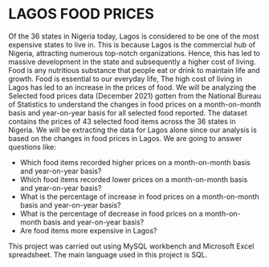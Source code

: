 # LAGOS FOOD PRICES
Of the 36 states in Nigeria today, Lagos is considered to be one of the most expensive states to live in. This is because Lagos is the commercial hub of Nigeria, attracting numerous top-notch organizations. Hence, this has led to massive development in the state and subsequently a higher cost of living.
Food is any nutritious substance that people eat or drink to maintain life and growth. Food is essential to our everyday life, The high cost of living in Lagos has led to an increase in the prices of food. We will be analyzing the Selected food prices data (December 2021) gotten from the National Bureau of Statistics to understand the changes in food prices on a month-on-month basis and year-on-year basis for all selected food reported.
The dataset contains the prices of 43 selected food items across the 36 states in Nigeria. We will be extracting the data for Lagos alone since our analysis is based on the changes in food prices in Lagos. 
We are going to answer questions like: 
-	Which food items recorded higher prices on a month-on-month basis and year-on-year basis?
-	Which food items recorded lower prices on a month-on-month basis and year-on-year basis?
-	What is the percentage of increase in food prices on a month-on-month basis and year-on-year basis?
-	What is the percentage of decrease in food prices on a month-on-month basis and year-on-year basis?
-	Are food items more expensive in Lagos?

This project was carried out using MySQL workbench and Microsoft Excel spreadsheet. The main language used in this project is SQL.

